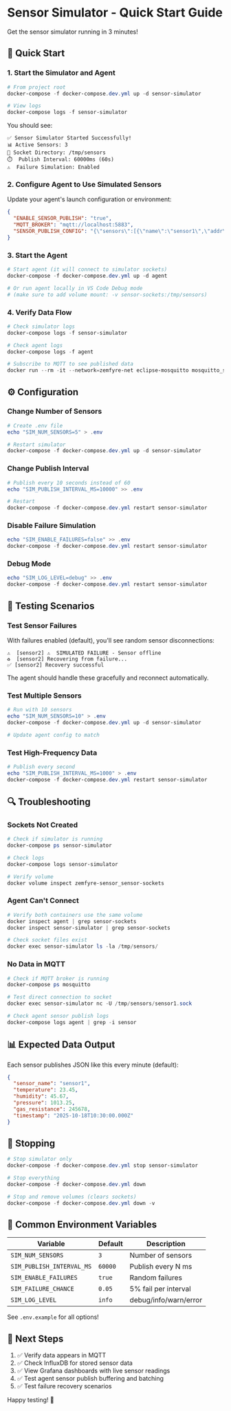 # Sensor Simulator - Quick Start Guide

Get the sensor simulator running in 3 minutes!

## 🚀 Quick Start

### 1. Start the Simulator and Agent

```powershell
# From project root
docker-compose -f docker-compose.dev.yml up -d sensor-simulator

# View logs
docker-compose logs -f sensor-simulator
```

You should see:
```
✅ Sensor Simulator Started Successfully!
📊 Active Sensors: 3
📁 Socket Directory: /tmp/sensors
⏱️  Publish Interval: 60000ms (60s)
⚠️  Failure Simulation: Enabled
```

### 2. Configure Agent to Use Simulated Sensors

Update your agent's launch configuration or environment:

```json
{
  "ENABLE_SENSOR_PUBLISH": "true",
  "MQTT_BROKER": "mqtt://localhost:5883",
  "SENSOR_PUBLISH_CONFIG": "{\"sensors\":[{\"name\":\"sensor1\",\"addr\":\"/tmp/sensors/sensor1.sock\",\"eomDelimiter\":\"\\\\n\",\"mqttTopic\":\"sensor/data\",\"bufferSize\":100,\"bufferTimeMs\":1000},{\"name\":\"sensor2\",\"addr\":\"/tmp/sensors/sensor2.sock\",\"eomDelimiter\":\"\\\\n\",\"mqttTopic\":\"sensor/data\",\"bufferSize\":100,\"bufferTimeMs\":1000},{\"name\":\"sensor3\",\"addr\":\"/tmp/sensors/sensor3.sock\",\"eomDelimiter\":\"\\\\n\",\"mqttTopic\":\"sensor/data\",\"bufferSize\":100,\"bufferTimeMs\":1000}]}"
}
```

### 3. Start the Agent

```powershell
# Start agent (it will connect to simulator sockets)
docker-compose -f docker-compose.dev.yml up -d agent

# Or run agent locally in VS Code Debug mode
# (make sure to add volume mount: -v sensor-sockets:/tmp/sensors)
```

### 4. Verify Data Flow

```powershell
# Check simulator logs
docker-compose logs -f sensor-simulator

# Check agent logs
docker-compose logs -f agent

# Subscribe to MQTT to see published data
docker run --rm -it --network=zemfyre-net eclipse-mosquitto mosquitto_sub -h mosquitto -t 'sensor/#' -v
```

## ⚙️ Configuration

### Change Number of Sensors

```powershell
# Create .env file
echo "SIM_NUM_SENSORS=5" > .env

# Restart simulator
docker-compose -f docker-compose.dev.yml up -d sensor-simulator
```

### Change Publish Interval

```powershell
# Publish every 10 seconds instead of 60
echo "SIM_PUBLISH_INTERVAL_MS=10000" >> .env

# Restart
docker-compose -f docker-compose.dev.yml restart sensor-simulator
```

### Disable Failure Simulation

```powershell
echo "SIM_ENABLE_FAILURES=false" >> .env
docker-compose -f docker-compose.dev.yml restart sensor-simulator
```

### Debug Mode

```powershell
echo "SIM_LOG_LEVEL=debug" >> .env
docker-compose -f docker-compose.dev.yml restart sensor-simulator
```

## 🧪 Testing Scenarios

### Test Sensor Failures

With failures enabled (default), you'll see random sensor disconnections:

```
⚠️  [sensor2] ⚠️  SIMULATED FAILURE - Sensor offline
♻️  [sensor2] Recovering from failure...
✅ [sensor2] Recovery successful
```

The agent should handle these gracefully and reconnect automatically.

### Test Multiple Sensors

```powershell
# Run with 10 sensors
echo "SIM_NUM_SENSORS=10" > .env
docker-compose -f docker-compose.dev.yml up -d sensor-simulator

# Update agent config to match
```

### Test High-Frequency Data

```powershell
# Publish every second
echo "SIM_PUBLISH_INTERVAL_MS=1000" > .env
docker-compose -f docker-compose.dev.yml restart sensor-simulator
```

## 🔍 Troubleshooting

### Sockets Not Created

```powershell
# Check if simulator is running
docker-compose ps sensor-simulator

# Check logs
docker-compose logs sensor-simulator

# Verify volume
docker volume inspect zemfyre-sensor_sensor-sockets
```

### Agent Can't Connect

```powershell
# Verify both containers use the same volume
docker inspect agent | grep sensor-sockets
docker inspect sensor-simulator | grep sensor-sockets

# Check socket files exist
docker exec sensor-simulator ls -la /tmp/sensors/
```

### No Data in MQTT

```powershell
# Check if MQTT broker is running
docker-compose ps mosquitto

# Test direct connection to socket
docker exec sensor-simulator nc -U /tmp/sensors/sensor1.sock

# Check agent sensor publish logs
docker-compose logs agent | grep -i sensor
```

## 📊 Expected Data Output

Each sensor publishes JSON like this every minute (default):

```json
{
  "sensor_name": "sensor1",
  "temperature": 23.45,
  "humidity": 45.67,
  "pressure": 1013.25,
  "gas_resistance": 245678,
  "timestamp": "2025-10-18T10:30:00.000Z"
}
```

## 🛑 Stopping

```powershell
# Stop simulator only
docker-compose -f docker-compose.dev.yml stop sensor-simulator

# Stop everything
docker-compose -f docker-compose.dev.yml down

# Stop and remove volumes (clears sockets)
docker-compose -f docker-compose.dev.yml down -v
```

## 📝 Common Environment Variables

| Variable | Default | Description |
|----------|---------|-------------|
| `SIM_NUM_SENSORS` | `3` | Number of sensors |
| `SIM_PUBLISH_INTERVAL_MS` | `60000` | Publish every N ms |
| `SIM_ENABLE_FAILURES` | `true` | Random failures |
| `SIM_FAILURE_CHANCE` | `0.05` | 5% fail per interval |
| `SIM_LOG_LEVEL` | `info` | debug/info/warn/error |

See `.env.example` for all options!

## 🎯 Next Steps

1. ✅ Verify data appears in MQTT
2. ✅ Check InfluxDB for stored sensor data
3. ✅ View Grafana dashboards with live sensor readings
4. ✅ Test agent sensor publish buffering and batching
5. ✅ Test failure recovery scenarios

Happy testing! 🚀
